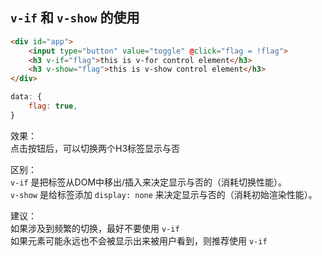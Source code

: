 ## `v-if` 和 `v-show` 的使用

```html
<div id="app">
    <input type="button" value="toggle" @click="flag = !flag">
    <h3 v-if="flag">this is v-for control element</h3>
    <h3 v-show="flag">this is v-show control element</h3>
</div>
```
```js
data: {
    flag: true,
}
```
效果：  
点击按钮后，可以切换两个H3标签显示与否  
  
区别：  
`v-if` 是把标签从DOM中移出/插入来决定显示与否的（消耗切换性能）。  
`v-show` 是给标签添加 `display: none` 来决定显示与否的（消耗初始渲染性能）。


建议：  
如果涉及到频繁的切换，最好不要使用 `v-if`   
如果元素可能永远也不会被显示出来被用户看到，则推荐使用 `v-if`
